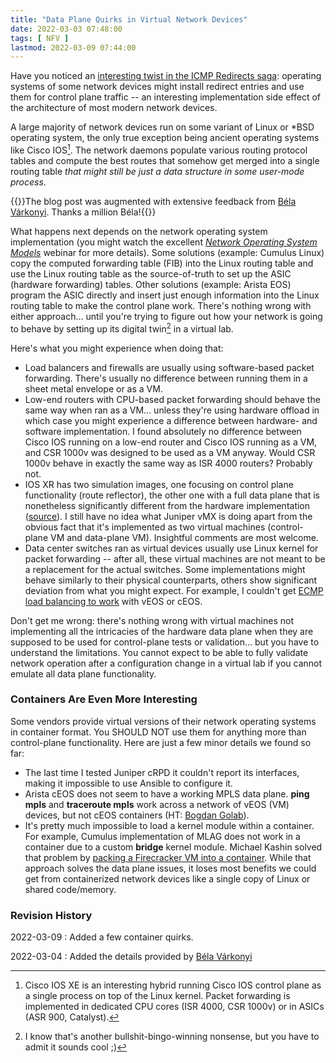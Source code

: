 ```yaml
---
title: "Data Plane Quirks in Virtual Network Devices"
date: 2022-03-03 07:48:00
tags: [ NFV ]
lastmod: 2022-03-09 07:44:00
---
```

Have you noticed an [interesting twist in the ICMP Redirects saga](/2022/02/nexus-icmp-redirects/): operating systems of some network devices might install redirect entries and use them for control plane traffic -- an interesting implementation side effect of the architecture of most modern network devices.

A large majority of network devices run on some variant of Linux or \*BSD operating system, the only true exception being ancient operating systems like Cisco IOS[^XE]. The network daemons populate various routing protocol tables and compute the best routes that somehow get merged into a single routing table *that might still be just a data structure in some user-mode process*.
<!--more-->
{{<note info>}}The blog post was augmented with extensive feedback from [Béla Várkonyi](https://www.linkedin.com/in/belavarkonyi/). Thanks a million Béla!{{</note>}}

What happens next depends on the network operating system implementation (you might watch the excellent _[Network Operating System Models](https://www.ipspace.net/Network_Operating_System_Models)_ webinar for more details). Some solutions (example: Cumulus Linux) copy the computed forwarding table (FIB) into the Linux routing table and use the Linux routing table as the source-of-truth to set up the ASIC (hardware forwarding) tables. Other solutions (example: Arista EOS) program the ASIC directly and insert just enough information into the Linux routing table to make the control plane work. There's nothing wrong with either approach... until you're trying to figure out how your network is going to behave by setting up its digital twin[^BS] in a virtual lab.

[^XE]: Cisco IOS XE is an interesting hybrid running Cisco IOS control plane as a single process on top of the Linux kernel. Packet forwarding is implemented in dedicated CPU cores (ISR 4000, CSR 1000v) or in ASICs (ASR 900, Catalyst).

[^BS]: I know that's another bullshit-bingo-winning nonsense, but you have to admit it sounds cool ;)

Here's what you might experience when doing that:

* Load balancers and firewalls are usually using software-based packet forwarding. There's usually no difference between running them in a sheet metal envelope or as a VM.
* Low-end routers with CPU-based packet forwarding should behave the same way when ran as a VM... unless they're using hardware offload in which case you might experience a difference between hardware- and software implementation. I found absolutely no difference between Cisco IOS running on a low-end router and Cisco IOS running as a VM, and CSR 1000v was designed to be used as a VM anyway. Would CSR 1000v behave in exactly the same way as ISR 4000 routers? Probably not.
* IOS XR has two simulation images, one focusing on control plane functionality (route reflector), the other one with a full data plane that is nonetheless significantly different from the hardware implementation ([source](#1073)). I still have no idea what Juniper vMX is doing apart from the obvious fact that it's implemented as two virtual machines (control-plane VM and data-plane VM). Insightful comments are most welcome.
* Data center switches ran as virtual devices usually use Linux kernel for packet forwarding -- after all, these virtual machines are not meant to be a replacement for the actual switches. Some implementations might behave similarly to their physical counterparts, others show significant deviation from what you might expect. For example, I couldn't get [ECMP load balancing to work](/2021/11/anycast-mpls/) with vEOS or cEOS.

Don't get me wrong: there's nothing wrong with virtual machines not implementing all the intricacies of the hardware data plane when they are supposed to be used for control-plane tests or validation... but you have to understand the limitations. You cannot expect to be able to fully validate network operation after a configuration change in a virtual lab if you cannot emulate all data plane functionality.

### Containers Are Even More Interesting

Some vendors provide virtual versions of their network operating systems in container format. You SHOULD NOT use them for anything more than control-plane functionality. Here are just a few minor details we found so far:

* The last time I tested Juniper cRPD it couldn't report its interfaces, making it impossible to use Ansible to configure it.
* Arista cEOS does not seem to have a working MPLS data plane. **ping mpls** and **traceroute mpls** work across a network of vEOS (VM) devices, but not cEOS containers (HT: [Bogdan Golab](https://www.linkedin.com/in/bogdan-golab-258558/)).
* It's pretty much impossible to load a kernel module within a container. For example, Cumulus implementation of MLAG does not work in a container due to a custom **bridge** kernel module. Michael Kashin solved that problem by [packing a Firecracker VM into a container](https://networkop.co.uk/post/2021-05-cumulus-ignite/). While that approach solves the data plane issues, it loses most benefits we could get from containerized network devices like a single copy of Linux or shared code/memory.

### Revision History

2022-03-09
: Added a few container quirks.

2022-03-04
: Added the details provided by [Béla Várkonyi](https://www.linkedin.com/in/belavarkonyi/)
